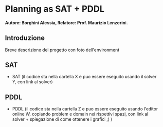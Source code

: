 # Planning as SAT + PDDL

#### Autore: Borghini Alessia, Relatore: Prof. Maurizio Lenzerini.


## Introduzione
Breve descrizione del progetto con foto dell'environment


## SAT
- SAT (il codice sta nella cartella X e puo essere eseguito usando il solver Y, con link al solver)


## PDDL
- PDDL (il codice sta nella cartella Z e puo essere eseguito usando l'editor online W, copiando problem e domain nei rispettivi spazi, con link al solver + spiegazione di come ottenere i grafici ;) )



